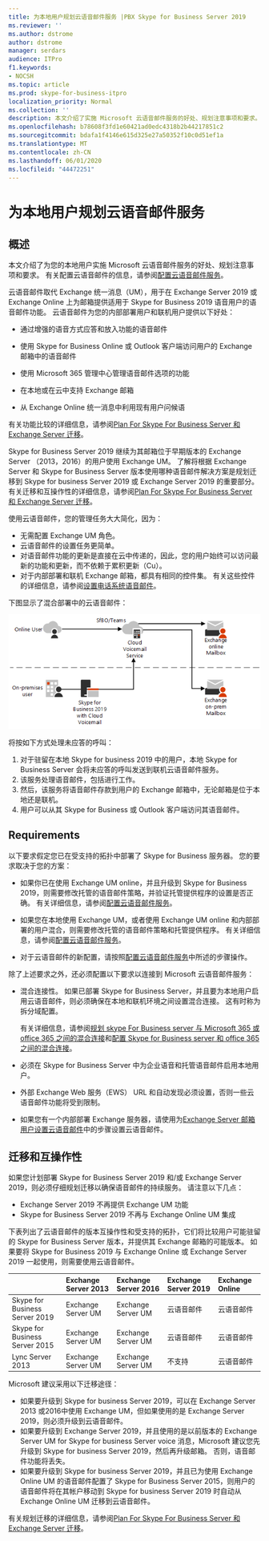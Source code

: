 ```yaml
---
title: 为本地用户规划云语音邮件服务 |PBX Skype for Business Server 2019
ms.reviewer: ''
ms.author: dstrome
author: dstrome
manager: serdars
audience: ITPro
f1.keywords:
- NOCSH
ms.topic: article
ms.prod: skype-for-business-itpro
localization_priority: Normal
ms.collection: ''
description: 本文介绍了实施 Microsoft 云语音邮件服务的好处、规划注意事项和要求。 有关配置云语音邮件的信息，请参阅配置云语音邮件。
ms.openlocfilehash: b78608f3fd1e60421ad0edc4318b2b44217851c2
ms.sourcegitcommit: bdafa1f4146e615d325e27a50352f10c0d51ef1a
ms.translationtype: MT
ms.contentlocale: zh-CN
ms.lasthandoff: 06/01/2020
ms.locfileid: "44472251"
---
```

# <a name="plan-cloud-voicemail-service-for-on-premises-users"></a>为本地用户规划云语音邮件服务

## <a name="overview"></a>概述

本文介绍了为您的本地用户实施 Microsoft 云语音邮件服务的好处、规划注意事项和要求。 有关配置云语音邮件的信息，请参阅[配置云语音邮件服务](configure-cloud-voicemail.md)。

云语音邮件取代 Exchange 统一消息（UM），用于在 Exchange Server 2019 或 Exchange Online 上为邮箱提供适用于 Skype for Business 2019 语音用户的语音邮件功能。 云语音邮件为您的内部部署用户和联机用户提供以下好处：

- 通过增强的语音方式应答和放入功能的语音邮件

- 使用 Skype for Business Online 或 Outlook 客户端访问用户的 Exchange 邮箱中的语音邮件

- 使用 Microsoft 365 管理中心管理语音邮件选项的功能

- 在本地或在云中支持 Exchange 邮箱

- 从 Exchange Online 统一消息中利用现有用户问候语

有关功能比较的详细信息，请参阅[Plan For Skype For Business Server 和 Exchange Server 迁移](plan-um-migration.md)。

Skype for Business Server 2019 继续为其邮箱位于早期版本的 Exchange Server （2013，2016）的用户使用 Exchange UM。  了解将根据 Exchange Server 和 Skype for Business Server 版本使用哪种语音邮件解决方案是规划迁移到 Skype for business Server 2019 或 Exchange Server 2019 的重要部分。 有关迁移和互操作性的详细信息，请参阅[Plan For Skype For Business Server 和 Exchange Server 迁移](plan-um-migration.md)。

使用云语音邮件，您的管理任务大大简化，因为：

- 无需配置 Exchange UM 角色。
- 云语音邮件的设置任务更简单。
- 对语音邮件功能的更新是直接在云中传递的，因此，您的用户始终可以访问最新的功能和更新，而不依赖于累积更新（Cu）。
- 对于内部部署和联机 Exchange 邮箱，都具有相同的控件集。 有关这些控件的详细信息，请参阅[设置电话系统语音邮件](https://support.office.com/article/Set-up-Phone-System-voicemail-Admin-help-9c590873-b014-4df3-9e27-1bb97322a79d)。

下图显示了混合部署中的云语音邮件：

![SfB 云语音邮件](../../sfbserver2019/media/plan-cloud-voice-mail-server1.png)

将按如下方式处理未应答的呼叫：  

1. 对于驻留在本地 Skype for business 2019 中的用户，本地 Skype for Business Server 会将未应答的呼叫发送到联机云语音邮件服务。
2. 该服务处理语音邮件，包括进行工作。
3. 然后，该服务将语音邮件存款到用户的 Exchange 邮箱中，无论邮箱是位于本地还是联机。  
4. 用户可以从其 Skype for Business 或 Outlook 客户端访问其语音邮件。

## <a name="requirements"></a>Requirements

以下要求假定您已在受支持的拓扑中部署了 Skype for Business 服务器。  您的要求取决于您的方案：

- 如果你已在使用 Exchange UM online，并且升级到 Skype for Business 2019，则需要修改托管的语音邮件策略，并验证托管提供程序的设置是否正确。 有关详细信息，请参阅[配置云语音邮件服务](configure-cloud-voicemail.md)。

- 如果您在本地使用 Exchange UM，或者使用 Exchange UM online 和内部部署的用户混合，则需要修改托管的语音邮件策略和托管提供程序。  有关详细信息，请参阅[配置云语音邮件服务](configure-cloud-voicemail.md)。

- 对于云语音邮件的新配置，请按照[配置云语音邮件服务](configure-cloud-voicemail.md)中所述的步骤操作。

除了上述要求之外，还必须配置以下要求以连接到 Microsoft 云语音邮件服务：

- 混合连接性。 如果已部署 Skype for Business Server，并且要为本地用户启用云语音邮件，则必须确保在本地和联机环境之间设置混合连接。 这有时称为拆分域配置。

   有关详细信息，请参阅[规划 skype For Business server 与 Microsoft 365 或 office 365 之间的混合连接](plan-hybrid-connectivity.md)和[配置 Skype for Business server 和 office 365 之间的混合连接](configure-hybrid-connectivity.md)。

- 必须在 Skype for Business Server 中为企业语音和托管语音邮件启用本地用户。

- 外部 Exchange Web 服务（EWS） URL 和自动发现必须设置，否则一些云语音邮件功能将受到限制。

- 如果您有一个内部部署 Exchange 服务器，请使用为[Exchange Server 邮箱用户设置云语音邮件](https://docs.microsoft.com/microsoftteams/set-up-phone-system-voicemail#set-up-cloud-voicemail-for-exchange-server-mailbox-users)中的步骤设置云语音邮件。

## <a name="migration-and-interoperability"></a>迁移和互操作性

如果您计划部署 Skype for Business Server 2019 和/或 Exchange Server 2019，则必须仔细规划迁移以确保语音邮件的持续服务。 请注意以下几点：

- Exchange Server 2019 不再提供 Exchange UM 功能
- Skype for Business Server 2019 不再与 Exchange Online UM 集成

下表列出了云语音邮件的版本互操作性和受支持的拓扑，它们将比较用户可能驻留的 Skype for Business Server 版本，并提供其 Exchange 邮箱的可能版本。 如果要将 Skype for Business 2019 与 Exchange Online 或 Exchange Server 2019 一起使用，则需要使用云语音邮件。

| | Exchange Server 2013 | Exchange Server 2016 | Exchange Server 2019 | Exchange Online   |
|:---    |:--- |:--- |:--- |:---  |
| Skype for Business Server 2019 | Exchange Server UM | Exchange Server UM | 云语音邮件 | 云语音邮件 |
| Skype for Business Server 2015 | Exchange Server UM | Exchange Server UM | 云语音邮件 | 云语音邮件 |
| Lync Server 2013 <br>  | Exchange Server UM | Exchange Server UM | 不支持 | 云语音邮件 |

Microsoft 建议采用以下迁移途径：

- 如果要升级到 Skype for business Server 2019，可以在 Exchange Server 2013 或2016中使用 Exchange UM，但如果使用的是 Exchange Server 2019，则必须升级到云语音邮件。
- 如果要升级到 Exchange Server 2019，并且使用的是以前版本的 Exchange Server UM for Skype for business Server voice 消息，Microsoft 建议您先升级到 Skype for business Server 2019，然后再升级邮箱。  否则，语音邮件功能将丢失。
- 如果要升级到 Skype for business Server 2019，并且已为使用 Exchange Online UM 的语音邮件配置了 Skype for Business Server 2015，则用户的语音邮件将在其帐户移动到 Skype for business Server 2019 时自动从 Exchange Online UM 迁移到云语音邮件。 

有关规划迁移的详细信息，请参阅[Plan For Skype For Business Server 和 Exchange Server 迁移](plan-um-migration.md)。
